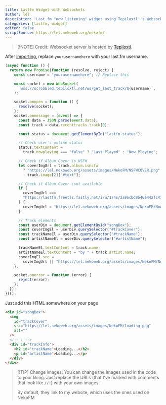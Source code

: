 ```yaml
---
title: Lastfm Widget with Websockets
author: lel
description: 'Last.fm "now listening" widget using Tepiloxtl''s Websocket.'
categories: [lastfm, widget]
edited: false
scriptSource: https://lel.nekoweb.org/nekofm/
---
```


> [!NOTE] Credit:
> Websocket server is hosted by [Tepiloxtl](https://tepiloxtl.net/scrobbled/).

After [importing](/FAQ/importing/), replace `yourusernamehere` with your last.fm username.

```javascript
(async function () {
  return new Promise(function (resolve, reject) {
    const username = "yourusernamehere"; // Replace this

    const socket = new WebSocket(
      `wss://scrobbled.tepiloxtl.net/ws/get_last_track/${username}`,
    );

    socket.onopen = function () {
      resolve(socket);
    };
    socket.onmessage = (event) => {
      const data = JSON.parse(event.data);
      const track = data.recenttracks.track[0];

      const status = document.getElementById("lastfm-status");

      // Check user's online status
      status.textContent =
        track.nowplaying === "false" ? "Last Played" : "Now Playing";

      // Check if Album Cover is NSFW
      let coverImgUrl = track.album.isnsfw
        ? "https://lel.nekoweb.org/assets/images/NekoFM/NSFWCOVER.png" //!
        : track.image[2]["#text"];

      // Check if Album Cover isnt available
      if (
        coverImgUrl ===
        "https://lastfm.freetls.fastly.net/i/u/174s/2a96cbd8b46e442fc41c2b86b821562f.png"
      ) {
        coverImgUrl = "https://lel.nekoweb.org/assets/images/NekoFM/NoArt.svg"; //!
      }

      // Track elements
      const userDiv = document.getElementById("songBox");
      const coverImgEl = userDiv.querySelector("#trackCover");
      const trackNameEl = userDiv.querySelector("#trackName");
      const artistNameEl = userDiv.querySelector("#artistName");

      trackNameEl.textContent = track.name;
      artistNameEl.textContent = "by " + track.artist.name;
      coverImgEl.src =
        coverImgUrl || "https://lel.nekoweb.org/assets/images/NekoFM/NoArt.svg"; //!
    };

    socket.onerror = function (error) {
      reject(error);
    };
  });
})();
```

Just add this HTML somewhere on your page

```html
<div id="songBox">
  <img
    id="trackCover"
    src="https://lel.nekoweb.org/assets/images/NekoFM/loading.png"
    alt=""
  />
  <!-- ! -->
  <div id="trackInfo">
    <h2 id="trackName">Loading...</h2>
    <p id="artistName">Loading...</p>
  </div>
</div>
```

> [!TIP] Change images:
> You can change the images used in the code to your liking. Just replace the URLs (that I've marked with comments that look like `//!`) with your own images.
>
> By default, they link to my website, which uses the ones used on NekoFM
